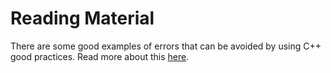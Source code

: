 # Reading Material

There are some good examples of errors that can be avoided by using C++ good practices. Read more about this [here](https://www.coursera.org/learn/cs-fundamentals-1/supplement/lIrXl/c-syntax-notes-uninitialized-pointers-segfaults-and-undefined-behavior).
